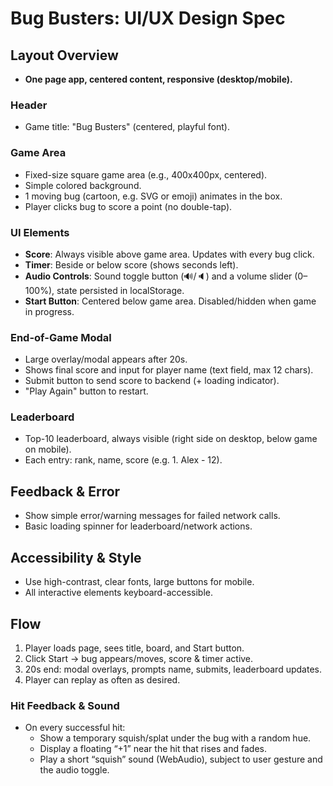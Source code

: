 # Bug Busters: UI/UX Design Spec

## Layout Overview
- **One page app, centered content, responsive (desktop/mobile).**

### Header
- Game title: "Bug Busters" (centered, playful font).

### Game Area
- Fixed-size square game area (e.g., 400x400px, centered).
- Simple colored background.
- 1 moving bug (cartoon, e.g. SVG or emoji) animates in the box.
- Player clicks bug to score a point (no double-tap).

### UI Elements
- **Score**: Always visible above game area. Updates with every bug click.
- **Timer**: Beside or below score (shows seconds left).
- **Audio Controls**: Sound toggle button (🔊/🔈) and a volume slider (0–100%), state persisted in localStorage.
- **Start Button**: Centered below game area. Disabled/hidden when game in progress.

### End-of-Game Modal
- Large overlay/modal appears after 20s.
- Shows final score and input for player name (text field, max 12 chars).
- Submit button to send score to backend (+ loading indicator).
- "Play Again" button to restart.

### Leaderboard
- Top-10 leaderboard, always visible (right side on desktop, below game on mobile).
- Each entry: rank, name, score (e.g. 1. Alex - 12).

## Feedback & Error
- Show simple error/warning messages for failed network calls.
- Basic loading spinner for leaderboard/network actions.

## Accessibility & Style
- Use high-contrast, clear fonts, large buttons for mobile.
- All interactive elements keyboard-accessible.

## Flow
1. Player loads page, sees title, board, and Start button.
2. Click Start → bug appears/moves, score & timer active.
3. 20s end: modal overlays, prompts name, submits, leaderboard updates.
4. Player can replay as often as desired.
### Hit Feedback & Sound
- On every successful hit:
  - Show a temporary squish/splat under the bug with a random hue.
  - Display a floating “+1” near the hit that rises and fades.
  - Play a short “squish” sound (WebAudio), subject to user gesture and the audio toggle.
